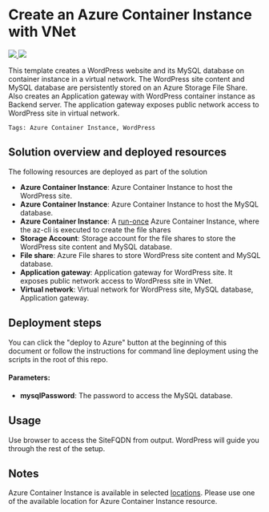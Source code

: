 # Create an Azure Container Instance with VNet

<a href="https://portal.azure.com/#create/Microsoft.Template/uri/https%3A%2F%2Fraw.githubusercontent.com%2FAzure%2Fazure-quickstart-templates%2Fmaster%2F201-aci-wordpress-vnet%2Fazuredeploy.json" target="_blank">
    <img src="http://azuredeploy.net/deploybutton.png"/>
</a>
<a href="http://armviz.io/#/?load=https%3A%2F%2Fraw.githubusercontent.com%2FAzure%2Fazure-quickstart-templates%2Fmaster%2F201-aci-wordpress-vnet%2Fazuredeploy.json" target="_blank">
    <img src="http://armviz.io/visualizebutton.png"/>
</a>

This template creates a WordPress website and its MySQL database on container instance in a virtual network. The WordPress site content and MySQL database are persistently stored on an Azure Storage File Share.
Also creates an Application gateway with WordPress container instance as Backend server. The application gateway exposes public network access to WordPress site in virtual network.

`Tags: Azure Container Instance, WordPress`

## Solution overview and deployed resources

The following resources are deployed as part of the solution

+ **Azure Container Instance**: Azure Container Instance to host the WordPress site.
+ **Azure Container Instance**: Azure Container Instance to host the MySQL database.
+ **Azure Container Instance**: A [run-once](https://docs.microsoft.com/en-us/azure/container-instances/container-instances-restart-policy#container-restart-policy) Azure Container Instance, where the az-cli is executed to create the file shares
+ **Storage Account**: Storage account for the file shares to store the WordPress site content and MySQL database.
+ **File share**: Azure File shares to store WordPress site content and MySQL database.
+ **Application gateway**: Application gateway for WordPress site. It exposes public network access to WordPress site in VNet.
+ **Virtual network**: Virtual network for WordPress site, MySQL database, Application gateway.

## Deployment steps

You can click the "deploy to Azure" button at the beginning of this document or follow the instructions for command line deployment using the scripts in the root of this repo. 

#### Parameters:
+ **mysqlPassword**: The password to access the MySQL database.


## Usage

Use browser to access the SiteFQDN from output. WordPress will guide you through the rest of the setup.

## Notes
Azure Container Instance is available in selected [locations](https://docs.microsoft.com/en-us/azure/container-instances/container-instances-quotas#region-availability). Please use one of the available location for Azure Container Instance resource.
